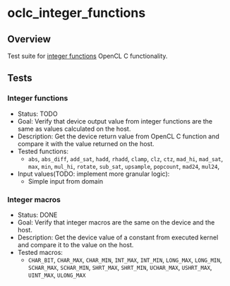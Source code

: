 # oclc_integer_functions

## Overview
Test suite for 
[integer functions](https://www.khronos.org/registry/OpenCL/specs/2.2/html/OpenCL_C.html#integer-functions) 
OpenCL C functionality.

## Tests

### Integer functions
* Status: TODO
* Goal: Verify that device output value from integer functions are the same as values calculated on the host.
* Description: Get the device return value from OpenCL C function and compare it with the value returned on the host.
* Tested functions:
  * `abs`, `abs_diff`, `add_sat`, `hadd`, `rhadd`, `clamp`, `clz`, `ctz`, `mad_hi`, `mad_sat`, `max`, `min`, `mul_hi`, `rotate`, `sub_sat`, `upsample`, `popcount`, `mad24`, `mul24`,
* Input values(TODO: implement more granular logic):
  * Simple input from domain

### Integer macros
* Status: DONE
* Goal: Verify that integer macros are the same on the device and the host.
* Description: Get the device value of a constant from executed kernel and compare it to the value on the host.
* Tested macros:
  * `CHAR_BIT`, `CHAR_MAX`, `CHAR_MIN`, `INT_MAX`, `INT_MIN`, `LONG_MAX`, `LONG_MIN`, `SCHAR_MAX`, `SCHAR_MIN`, `SHRT_MAX`, `SHRT_MIN`, `UCHAR_MAX`, `USHRT_MAX`, `UINT_MAX`, `ULONG_MAX`